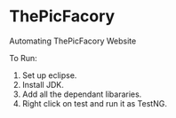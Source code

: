 # ThePicFacory
Automating ThePicFacory Website

To Run:

1. Set up eclipse.
2. Install JDK.
3. Add all the dependant libararies.
4. Right click on test and run it as TestNG.
